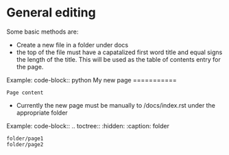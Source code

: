 General editing
===============

Some basic methods are:
- Create a new file in a folder under docs
- the top of the file must have a capatalized first word title and equal signs the length of the title. 
This will be used as the table of contents entry for the page.

Example:
    code-block:: python
    My new page
    ===========

    Page content
    
- Currently the new page must be manually to /docs/index.rst under the appropriate folder

Example:
code-block:: 
.. toctree::
    :hidden:
    :caption: folder

    folder/page1
    folder/page2
